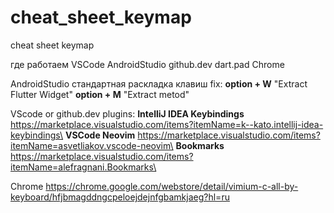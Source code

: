 # cheat_sheet_keymap
cheat sheet keymap

где работаем 
VSCode AndroidStudio github.dev dart.pad Chrome

AndroidStudio 
  стандартная раскладка клавиш 
  fix:
  **option + W**  "Extract Flutter Widget"
  **option + M**  "Extract metod"

VScode or github.dev
plugins: 
  **IntelliJ IDEA Keybindings** https://marketplace.visualstudio.com/items?itemName=k--kato.intellij-idea-keybindings\
  **VSCode Neovim** https://marketplace.visualstudio.com/items?itemName=asvetliakov.vscode-neovim\
  **Bookmarks** https://marketplace.visualstudio.com/items?itemName=alefragnani.Bookmarks\

Chrome
  https://chrome.google.com/webstore/detail/vimium-c-all-by-keyboard/hfjbmagddngcpeloejdejnfgbamkjaeg?hl=ru

  
